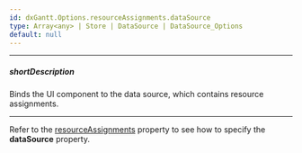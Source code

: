 ```yaml
---
id: dxGantt.Options.resourceAssignments.dataSource
type: Array<any> | Store | DataSource | DataSource_Options
default: null
---
```

---
##### shortDescription
Binds the UI component to the data source, which contains resource assignments.

---

Refer to the [resourceAssignments](/api-reference/10%20UI%20Components/dxGantt/1%20Configuration/resourceAssignments '/Documentation/ApiReference/UI_Components/dxGantt/Configuration/resourceAssignments/') property to see how to specify the **dataSource** property.